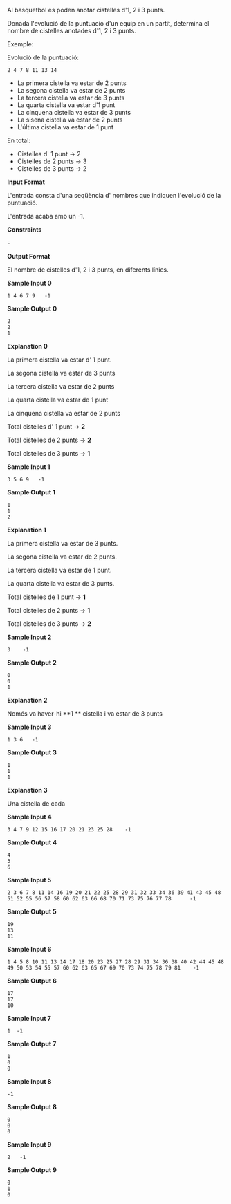 Al basquetbol es poden anotar cistelles d'1, 2 i 3 punts.

Donada l'evolució de la puntuació d'un equip en un partit, determina el
nombre de cistelles anotades d'1, 2 i 3 punts.

Exemple:

Evolució de la puntuació:

    2 4 7 8 11 13 14

  - La primera cistella va estar de 2 punts
  - La segona cistella va estar de 2 punts
  - La tercera cistella va estar de 3 punts
  - La quarta cistella va estar d'1 punt
  - La cinquena cistella va estar de 3 punts
  - La sisena cistella va estar de 2 punts
  - L'última cistella va estar de 1 punt

En total:

  - Cistelles d' 1 punt -\> 2
  - Cistelles de 2 punts -\> 3
  - Cistelles de 3 punts -\> 2

**Input Format**

L'entrada consta d'una seqüència d'  nombres que indiquen l'evolució de
la puntuació.

L'entrada acaba amb un -1.

**Constraints**

\-

**Output Format**

El nombre de cistelles d'1, 2 i 3 punts, en diferents línies.

**Sample Input 0**

    1 4 6 7 9   -1

**Sample Output 0**

    2
    2
    1

**Explanation 0**

La primera cistella va estar d' 1 punt.

La segona cistella va estar de 3 punts

La tercera cistella va estar de 2 punts

La quarta cistella va estar de 1 punt

La cinquena cistella va estar de 2 punts

Total cistelles d' 1 punt -\> **2**

Total cistelles de 2 punts -\> **2**

Total cistelles de 3 punts -\> **1**

**Sample Input 1**

    3 5 6 9   -1

**Sample Output 1**

    1
    1
    2

**Explanation 1**

La primera cistella va estar de 3 punts.

La segona cistella va estar de 2 punts.

La tercera cistella va estar de 1 punt.

La quarta cistella va estar de 3 punts.

Total cistelles de 1 punt -\> **1**

Total cistelles de 2 punts -\> **1**

Total cistelles de 3 punts -\> **2**

**Sample Input 2**

    3    -1

**Sample Output 2**

    0
    0
    1

**Explanation 2**

Només va haver-hi \*\*1 \*\* cistella i va estar de 3 punts

**Sample Input 3**

    1 3 6   -1

**Sample Output 3**

    1
    1
    1

**Explanation 3**

Una cistella de cada

**Sample Input 4**

    3 4 7 9 12 15 16 17 20 21 23 25 28    -1

**Sample Output 4**

    4
    3
    6

**Sample Input 5**

    2 3 6 7 8 11 14 16 19 20 21 22 25 28 29 31 32 33 34 36 39 41 43 45 48 51 52 55 56 57 58 60 62 63 66 68 70 71 73 75 76 77 78      -1

**Sample Output 5**

    19
    13
    11

**Sample Input 6**

    1 4 5 8 10 11 13 14 17 18 20 23 25 27 28 29 31 34 36 38 40 42 44 45 48 49 50 53 54 55 57 60 62 63 65 67 69 70 73 74 75 78 79 81    -1

**Sample Output 6**

    17
    17
    10

**Sample Input 7**

    1  -1

**Sample Output 7**

    1
    0
    0

**Sample Input 8**

``` 
-1
```

**Sample Output 8**

    0
    0
    0

**Sample Input 9**

    2   -1

**Sample Output 9**

    0
    1
    0
